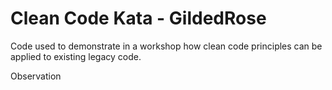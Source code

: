# Clean Code Kata - GildedRose

Code used to demonstrate in a workshop how clean code principles can be
applied to existing legacy code.

Observation
